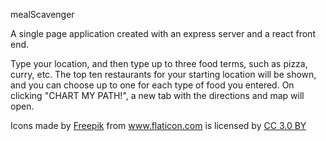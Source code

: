 mealScavenger

A single page application created with an express server and a react front end. 

Type your location, and then type up to three food terms, such as pizza, curry, etc. The top ten restaurants for your starting location will be shown, and you can choose up to one for each type of food you entered. On clicking "CHART MY PATH!", a new tab with the directions and map will open.

<div>Icons made by <a href="https://www.flaticon.com/authors/freepik" title="Freepik">Freepik</a> from <a href="https://www.flaticon.com/" title="Flaticon">www.flaticon.com</a> is licensed by <a href="http://creativecommons.org/licenses/by/3.0/" 		    title="Creative Commons BY 3.0" target="_blank">CC 3.0 BY</a></div>
